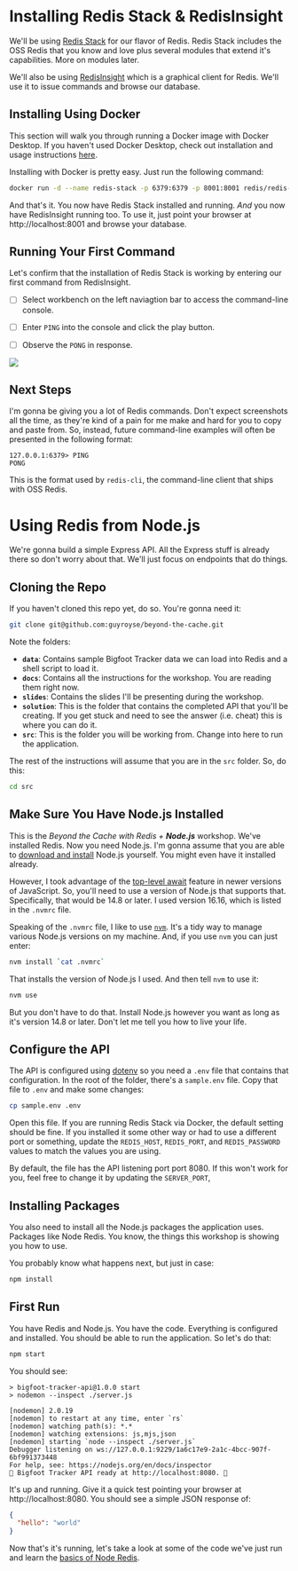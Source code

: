 # Installing Redis Stack & RedisInsight #

We'll be using [Redis Stack](https://redis.io/docs/stack/) for our flavor of Redis. Redis Stack includes the OSS Redis that you know and love plus several modules that extend it's capabilities. More on modules later.

We'll also be using [RedisInsight](https://redis.io/docs/stack/insight/) which is a graphical client for Redis. We'll use it to issue commands and browse our database.


## Installing Using Docker ##
This section will walk you through running a Docker image with Docker Desktop. If you haven't used Docker Desktop, check out installation and usage instructions [here](https://www.docker.com/products/docker-desktop/).

Installing with Docker is pretty easy. Just run the following command:

```bash
docker run -d --name redis-stack -p 6379:6379 -p 8001:8001 redis/redis-stack:latest
```

And that's it. You now have Redis Stack installed and running. *And* you now have RedisInsight running too. To use it, just point your browser at http://localhost:8001 and browse your database.


## Running Your First Command ##

Let's confirm that the installation of Redis Stack is working by entering our first command from RedisInsight.

- [ ] Select workbench on the left naviagtion bar to access the command-line console.

- [ ] Enter `PING` into the console and click the play button.

- [ ] Observe the `PONG` in response.

![](images/redisinsight-ping.png)


## Next Steps ##

I'm gonna be giving you a lot of Redis commands. Don't expect screenshots all the time, as they're kind of a pain for me make and hard for you to copy and paste from. So, instead, future command-line examples will often be presented in the following format:

```
127.0.0.1:6379> PING
PONG
```

This is the format used by `redis-cli`, the command-line client that ships with OSS Redis.

# Using Redis from Node.js #

We're gonna build a simple Express API. All the Express stuff is already there so don't worry about that. We'll just focus on endpoints that do things.


## Cloning the Repo ##

If you haven't cloned this repo yet, do so. You're gonna need it:

```bash
git clone git@github.com:guyroyse/beyond-the-cache.git
```

Note the folders:

- **`data`**: Contains sample Bigfoot Tracker data we can load into Redis and a shell script to load it.
- **`docs`**: Contains all the instructions for the workshop. You are reading them right now.
- **`slides`**: Contains the slides I'll be presenting during the workshop.
- **`solution`**: This is the folder that contains the completed API that you'll be creating. If you get stuck and need to see the answer (i.e. cheat) this is where you can do it.
- **`src`**: This is the folder you will be working from. Change into here to run the application.

The rest of the instructions will assume that you are in the `src` folder. So, do this:

```bash
cd src
```


## Make Sure You Have Node.js Installed ##

This is the _Beyond the Cache with Redis + **Node.js**_ workshop. We've installed Redis. Now you need Node.js. I'm gonna assume that you are able to [download and install](https://nodejs.org/en/) Node.js yourself. You might even have it installed already.

However, I took advantage of the [top-level await](https://developer.mozilla.org/en-US/docs/Web/JavaScript/Reference/Operators/await#top_level_await) feature in newer versions of JavaScript. So, you'll need to use a version of Node.js that supports that. Specifically, that would be 14.8 or later. I used version 16.16, which is listed in the `.nvmrc` file.

Speaking of the `.nvmrc` file, I like to use [`nvm`](https://github.com/nvm-sh/nvm). It's a tidy way to manage various Node.js versions on my machine. And, if you use `nvm` you can just enter:

```bash
nvm install `cat .nvmrc`
```

That installs the version of Node.js I used. And then tell `nvm` to use it:

```bash
nvm use
```

But you don't have to do that. Install Node.js however you want as long as it's version 14.8 or later. Don't let me tell you how to live your life.


## Configure the API ##

The API is configured using [dotenv](https://www.npmjs.com/package/dotenv) so you need a `.env` file that contains that configuration. In the root of the folder, there's a `sample.env` file. Copy that file to `.env` and make some changes:

```bash
cp sample.env .env
```

Open this file. If you are running Redis Stack via Docker, the default setting should be fine. If you installed it some other way or had to use a different port or something, update the `REDIS_HOST`, `REDIS_PORT`, and `REDIS_PASSWORD` values to match the values you are using.

By default, the file has the API listening port port 8080. If this won't work for you, feel free to change it by updating the `SERVER_PORT`,


## Installing Packages ##

You also need to install all the Node.js packages the application uses. Packages like Node Redis. You know, the things this workshop is showing you how to use.

You probably know what happens next, but just in case:

```bash
npm install
```


## First Run ##

You have Redis and Node.js. You have the code. Everything is configured and installed. You should be able to run the application. So let's do that:

```bash
npm start
```

You should see:

```
> bigfoot-tracker-api@1.0.0 start
> nodemon --inspect ./server.js

[nodemon] 2.0.19
[nodemon] to restart at any time, enter `rs`
[nodemon] watching path(s): *.*
[nodemon] watching extensions: js,mjs,json
[nodemon] starting `node --inspect ./server.js`
Debugger listening on ws://127.0.0.1:9229/1a6c17e9-2a1c-4bcc-907f-6bf991373448
For help, see: https://nodejs.org/en/docs/inspector
👣 Bigfoot Tracker API ready at http://localhost:8080. 👣
```

It's up and running. Give it a quick test pointing your browser at http://localhost:8080. You should see a simple JSON response of:

```json
{
  "hello": "world"
}
```

Now that's it's running, let's take a look at some of the code we've just run and learn the [basics of Node Redis](09-NODE-REDIS-BASICS.md).




